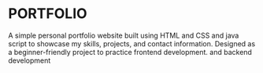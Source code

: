 # PORTFOLIO
A simple personal portfolio website built using HTML and CSS and java script to showcase my skills, projects, and contact information. Designed as a beginner-friendly project to practice frontend development. and backend development
